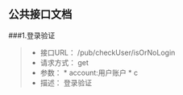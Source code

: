 
## 公共接口文档

###1.登录验证
>* 接口URL： /pub/checkUser/isOrNoLogin
>* 请求方式： get
>* 参数： 
    *  account:用户账户
    *  c
>* 描述： 登录验证






